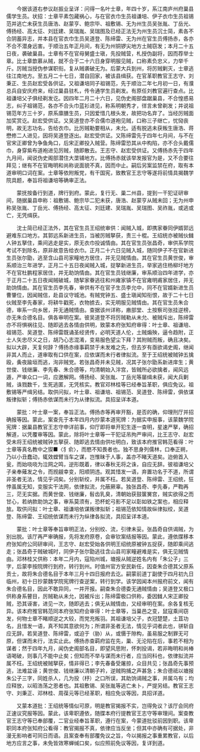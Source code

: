 <!-- { "loadSidebar": true } -->
　　今据该道右参议赵振业呈详：问得一名叶士章，年四十岁，系江南庐州府巢县儒学生员。状招：士章平素包藏祸心，与在官衣巾生员祖谦培、伊子衣巾生员祖锡范并逃亡未获生员唐浩、赵蒙亨、鲍宗毕、祖敷锡、无为州生员吴张胤、丁岳光、傅扬经、高太征、刘廷建、吴瑞胤、吴瑞图及已经正法无为州生员沉士简，素各不合阴蓄异志，并本县在官衣巾生员吴道登、陈缔雷、无为州在官生员傅扬赤，各亦不合不潜身远害。于顺治五年正月间，有无为州铜锣尖地方土贼窃发；本月二十五日夜，袭破巢县。士章有不在官母舅盛士瑱，先投贼营，札授伪副将，因而荐举士章。比士章歆慕从贼，就不合于二十六日身穿明服见贼，口称素负忠义，力举千斤。厉贼当授伪参谋职衔。复从贼袭破无为。后蒙大兵到州，将厉贼剿灭，士章逃往江南地方。至五月二十七日，潜自回家，被该县缉获。在官革职教官王志守、刘秉正、生员赵宏受各供证。又祖谦培同子祖锡范，先于顺治二年七月初一日，有濮总兵自安庆府来，经过巢县驻札，传令通学生员剃发。有原任刘教官遍行查点。比祖谦培父子俱经剃发讫。因四年二月二十六日，见伪史阁部盘踞巢县，不合惶惑易志，纠子祖锡范，各亦不合头巾蓝衫进见，称系明朝秀才，徉言未曾剃发；并说祖锡范年方三十岁，原系廪膳生员，只因爱惜几根头发，故把功名弃了。当经厉贼面加奖赏讫。赵宏受供证。又吴道登亦不合儒巾道袍见贼，口称三子继亡，忧恸丧明，故无志功名，告给衣巾。比厉贼勒要相从，未允。适有脱逃未获叛生唐浩、蒋懋修二人进见，因将吴道登逐出。赵宏受供证。又陈缔雷先于四年七月间，与不在官宋正卿曾为争鱼角口，后宋正卿投入贼营。陈缔雷恐其从中构陷，亦不合头戴儒巾，身穿紫布道袍进见厉贼，随即散去。王志守、赵宏受供证。又傅扬赤先于四年九月间，闻说伪史阁部潜住大垄铺地方。比傅扬赤就该举发报官为是，又不合要往拜见；继有不在官晦明和尚称说面貌不真，因而中止。嗣后另案监禁在府，取有本道审明口词在案。士章等依附叛党，有干国宪，致教官王志守等遂将前情具揭魏学院具题，奉旨将祖谦培等确审正法。

　　蒙抚按备行到道，牌行到府。蒙此，复行无、巢二州县，提到一干犯证研审间，随据巢县申称：祖敷锡、鲍宗毕二犯未获，唐浩、赵蒙亨从贼未回；无为州申称吴张胤、丁岳光、傅扬经、高太征、刘廷建、吴瑞胤、吴瑞图、吴祚胤，或逃或亡，无凭缉获。

　　沈士简已经正法外，其在官生员王绍统审供：闻贼入城，即携家眷同伊婿郭远避难东口地方。其郭远系新进生员，当被厉贼拏获，责三十棍。王绍统亦被贼伙雠人钟五拏住，乘间逃走是实，原无衣巾投诚情由。其在官生员张昌奇，审供系学院考试不到除名，原非故意告给衣巾。正月二十六日见贼入城，随同伊子不在官新进生员张尔勖，逃至含山县司家疃地方居住，并无见贼情由。其在官生员黄世俊，审系顺治三年进学，正月二十五日夜闻贼入城，捉拏新进生员，举家逃住杨柳圩地方不在官杜鹏程家居住，并无助饷情由。其在官生员钱继廉，审系顺治四年进学，亦于正月二十五日夜闻贼破城，随挈家眷逃往和州雍家镇不在官雍明甫家居住，并无助饷情由。其在官生员李先春，审供有不在官子生员李允中，同不在官婿新进生员曹肇位，因闻贼信，赴县议守城池。有贼党钟五、盛士瑱闻知衔恨，故于二十七日伙贼至李先春家，将耕牛戳死，衣物掳去，实无明服见贼情由。其在官生员朱合德，审系一向乡居，并无通贼情由。查据该州详称，廒部堂、土按察司张挂逆榜，亦无朱合德名目。俱各审明在案。彼吴道登不将厉贼勒从未允、被贼斥出，陈缔雷亦不将惧祸往见、随即逃去各情由供明，致蒙本府张知府审得：叶士章、祖谦培、祖锡范、吴道登、陈缔雷既诵圣经贤传，必明天道人伦，土贼煽殃，逼令趋附，正士人矢忠尽义之日，胡乃心志混淆，变易服色望尘下拜？其附贼而叛，确且决矣。拟以大辟，天复何辞？傅扬赤缘事羁禁于未发难之先，但去岁有亟欲谒史阁，继闻非其人而止，道审取有口供在案，应依谋而未行者律拟流。至于王绍统被贼钟五擒殴，夤夜踰垣而逃，洵非贼党。若张昌奇并未见贼，况其子张尔勖系新进庠生；黄世俊、钱继廉、李先春、朱合德等，均清朝始入泮宫，皆贼所必欲擒者，闻风远遁，严审众口一词，应邀解网。傅扬经、吴张胤、丁岳光等屡缉未获，闻大兵剿贼，诛戮数千，生死逃匿，无凭核实。教官邓林桂等已经奉旨革职，俱应免议。祖敷锡等严缉另结。取供问拟，叶士章、祖谦培、祖锡范、吴道登、陈缔雷，俱依谋叛律拟斩；傅扬赤依谋而未行为从律拟流。具招呈详本道。

　　蒙批：叶士章一案，奉旨正法。傅扬赤等再审开豁，是否的确，仰理刑厅并招确报等因。蒙此，案查先于本年四月内抄蒙本道宪牌：为据实申报事，该蒙魏学院宪牌：据巢县教官王志守申详前事，仰厅即将单开犯生逐一查明，星速严拏，确招解道，以凭覆审等因。蒙此，除将叶士章等一干犯证吊拘严审间，比王志守、赵宏受未将王绍统被贼钟五拏获、随即逃去情由供吐明白，致该本府推官韩范看得：叶士章等真名教中之猰■〈犭俞〉，而愍不知畏者也。独不思身列儒林，口奉正朔，乃以小丑蠢动，辄效螳臂当车之谋，岂惟昧于人事，盖亦不睹天道矣。迨俯首入瓮，而始哓哓为泣网之鸣，逆形既着，律以春秋无将之诛，自应无辞。彼祖谦培父子亲奉薙发之令，而觊觎幸变，阳顺阴违。观其惜发一语，弃置功名于不道，所谓非圣者无法，情见乎词矣。分别斩绞，并属不枉。若吴道登、陈缔雷、王绍统，狂悖虽属无知，变服实干法网，依律拟流，允蔽厥辜。独张昌奇、李先春，严鞫再三，茫无实据。而黄世俊、钱继廉，髫齿乳臭，清朝始获鼓箧黉宫，贼实欲得之而甘心，若纳款助饷之事，审系莫须有，恐杯蛇弓影不足以彰如铁之案也，相应释放。取供问拟：叶士章、祖谦培依谋叛律拟斩；祖锡范依知情故纵律拟绞，吴道登、陈缔雷、王绍统依谋而未行为纵律各拟流，具招呈详本道。

　　蒙批：叶士章等奉旨审明正法，分别绞、流，引律未妥。张昌奇自供谒贼，为别出脱。该厅再严审确报，先将发府原卷，会审钦案结报等因。蒙此，遵依牒移本府张知府公同研审间，王志守、赵宏受始各供明王绍统原被钟五捉获，随即乘间逃走；张昌奇于贼破城时，同伊子张尔勖逃往含山县司家疃避难是实，俱无见贼情由。邓林桂又供称：本年二月内，寇陷州城，塘报从贼逆姓名内有「朱公子」三字，后蒙李按院牌行到府，转行到州。时值州官方安民新任，因查朱合德其父原系贡士，故将朱合德名目于本年三月十四日报府去讫。嗣蒙前道丁副使于四月初九日临州，初十日抄蒙魏学院宪牌行查逆案，转行到学。该学因闻本州报府前文，闻有朱合德名目，因此不敢异同，一并开报。嗣查朱合德委无通贼情由；吴道登又极口供称身系瞽目，厉贼勒从未允，因被斥出；陈缔雷极口供称，委因雠人宋正卿投贼，恐其诬害，进见一次，随即逃去；俱无从贼情由，又经审明在案。余各复核无异。该本府推官韩范同本府张知府会审得：叶士章等，当巢邑之变，鼠寇乘间窃发，何物士章不睹顺逆之大较，而党充叛羽。其祖谦培父子，衣冠楚楚，土苴功名，且惜发一语，真不知其意欲何为；所谓非圣者无法，情见乎词者此也，骈斩自应无辞。若吴道登、陈缔雷，或迫于（胁）从，或慑于隙构，虽易服之制罪无可原，但谋而未行，法实止此。傅扬赤查羁府监在先，巢、无沦陷在后，事若不相为谋者；然于四年九月，闻伪史阁部名目，即望风思附，怀刺投谒，若非晦明和尚棒语喝破，则事几不能中止矣；但知而不举与谋而未行者，应当同科也，依律拟流并属不枉。王绍统被贼拏获，情非得已；李先春备受屠掠，众目共见；张昌奇先事预逃，法难盆诬；黄世俊、钱继廉以清朝子衿，逆贼购捕之声甚急；朱合德祗以塘报朱公子三字，同姓杀人，几为投（杼）之口所误，其助饷谒贼之事，并属乌有；均应释放，以昭浩荡之恩者也。其祖敷锡、吴张胤等逃亡未卜，严提另结。教官王志守、刘秉正、邓林桂、周葆元等已经革职，相应免议等因，具招详道。

　　又蒙本道批：王绍统等情似可原，明是教官揭报不实，岂得免议？该厅会同府正速议究报等因。蒙此，该卑职遵依，随牒本府行提教官王志守等审理间。案查教官王志守等已奉部覆，二官业经奉旨革职，遵行在案，今蒙道批驳前因到职。该卑职同本府张知府公看得：教官揭报不真，依律应当反坐；但其中亦确有可据处，非漫无影响者可同日而语。且案查奉有部覆免议之旨，今以揭报之事重累教官，以后地方应言之事，未免皆效寒蝉缄口矣，似应照前免议等因，复详到道。

